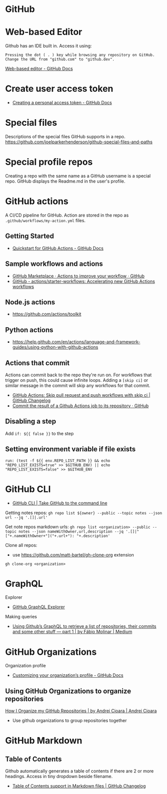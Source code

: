 # GitHub

# Web-based Editor
Github has an IDE built in. Access it using:

    Pressing the dot ( . ) key while browsing any repository on GitHub.
    Change the URL from "github.com" to "github.dev".

[Web-based editor - GitHub Docs](https://docs.github.com/en/codespaces/developing-in-codespaces/web-based-editor#how-to-use-the-web-based-editor)

# Create user access token
* [Creating a personal access token - GitHub Docs](https://docs.github.com/en/github/authenticating-to-github/keeping-your-account-and-data-secure/creating-a-personal-access-token)

# Special files
Descriptions of the special files GitHub supports in a repo.
https://github.com/joelparkerhenderson/github-special-files-and-paths

# Special profile repos
Creating a repo with the same name as a GitHub username is a special repo. GitHub displays the Readme.md in the user's profile.

# GitHub actions
A CI/CD pipeline for GitHub. Action are stored in the repo as `.github/workflows/my-action.yml` files.

## Getting Started
* [Quickstart for GitHub Actions - GitHub Docs](https://docs.github.com/en/actions/quickstart)

## Sample workflows and actions
* [GitHub Marketplace · Actions to improve your workflow · GitHub](https://github.com/marketplace?type=actions)
* [GitHub - actions/starter-workflows: Accelerating new GitHub Actions workflows](https://github.com/actions/starter-workflows)

## Node.js actions
* https://github.com/actions/toolkit

## Python actions
* https://help.github.com/en/actions/language-and-framework-guides/using-python-with-github-actions

## Actions that commit
Actions can commit back to the repo they're run on. For workflows that trigger on push, this could cause infinite loops. Adding a `[skip ci]` or similar message in the commit will skip any workflows for that commit.

* [GitHub Actions: Skip pull request and push workflows with skip ci | GitHub Changelog](https://github.blog/changelog/2021-02-08-github-actions-skip-pull-request-and-push-workflows-with-skip-ci/)
* [Commit the result of a Github Actions job to its repository · GitHub](https://gist.github.com/anshumanb/16bf5e89354485f37912888d04d1be42)

## Disabling a step
Add ```if: ${{ false }}``` to the step

## Setting environment variable if file exists
```
run: (test -f ${{ env.REPO_LIST_PATH }} && echo "REPO_LIST_EXISTS=true" >> $GITHUB_ENV) || echo "REPO_LIST_EXISTS=false" >> $GITHUB_ENV
```

# GitHub CLI
* [GitHub CLI | Take GitHub to the command line](https://cli.github.com/)

Getting notes repos: ```gh repo list ${owner} --public --topic notes --json url --jq '.[]|.url'```

Get note repos markdown urls: ```gh repo list <organization> --public --topic notes --json nameWithOwner,url,description --jq '.[]|"["+.nameWithOwner+"]("+.url+"): "+.description'```

Clone all repos:
* use https://github.com/matt-bartel/gh-clone-org extension
```
gh clone-org <organization>
```

# GraphQL
Explorer
* [GitHub GraphQL Explorer](https://graphql.github.com/)

Making queries
* [Using Github’s GraphQL to retrieve a list of repositories, their commits and some other stuff — part 1 | by Fábio Molinar | Medium](https://medium.com/@fabiomolinar/using-githubs-graphql-to-retrieve-a-list-of-repositories-their-commits-and-some-other-stuff-ccbbb4e96d78)

# GitHub Organizations
Organization profile
* [Customizing your organization’s profile - GitHub Docs](https://docs.github.com/en/organizations/collaborating-with-groups-in-organizations/customizing-your-organizations-profile)

## Using GitHub Organizations to organize repositories
[How I Organize my GitHub Repositories | by Andrei Cioara | Andrei Cioara](https://andreicioara.com/how-i-organize-my-github-repositories-ce877db2e8b6)
* Use github organizations to group repositories together

# GitHub Markdown
## Table of Contents
Github automatically generates a table of contents if there are 2 or more headings. Access in tiny dropdown beside filename.
* [Table of Contents support in Markdown files | GitHub Changelog](https://github.blog/changelog/2021-04-13-table-of-contents-support-in-markdown-files/)
